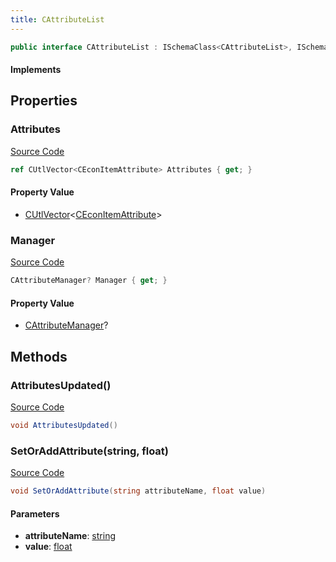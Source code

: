 ```yaml
---
title: CAttributeList
---
```


```csharp
public interface CAttributeList : ISchemaClass<CAttributeList>, ISchemaField, ISchemaClass, INativeHandle
```

#### Implements

## Properties

### Attributes

[Source Code](https://github.com/swiftly-solution/swiftlys2/blob/main/managed/src/SwiftlyS2.Generated/Schemas/Interfaces/CAttributeList.cs#L17)

```csharp
ref CUtlVector<CEconItemAttribute> Attributes { get; }
```

#### Property Value

- [CUtlVector](/docs/api/-1)<[CEconItemAttribute](/docs/api/shared/schemadefinitions/ceconitemattribute)>

### Manager

[Source Code](https://github.com/swiftly-solution/swiftlys2/blob/main/managed/src/SwiftlyS2.Generated/Schemas/Interfaces/CAttributeList.cs#L19)

```csharp
CAttributeManager? Manager { get; }
```

#### Property Value

- [CAttributeManager](/docs/api/shared/schemadefinitions/cattributemanager)?

## Methods

### AttributesUpdated()

[Source Code](https://github.com/swiftly-solution/swiftlys2/blob/main/managed/src/SwiftlyS2.Generated/Schemas/Interfaces/CAttributeList.cs#L21)

```csharp
void AttributesUpdated()
```

### SetOrAddAttribute(string, float)

[Source Code](https://github.com/swiftly-solution/swiftlys2/blob/main/managed/src/SwiftlyS2.Core/Modules/Schemas/Extensions/CAttributeList.cs#L8)

```csharp
void SetOrAddAttribute(string attributeName, float value)
```

#### Parameters

- **attributeName**: [string](https://learn.microsoft.com/dotnet/api/system.string)
- **value**: [float](https://learn.microsoft.com/dotnet/api/system.single)

